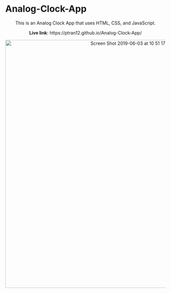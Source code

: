 # Analog-Clock-App
<p align="center">
This is an Analog Clock App that uses HTML, CSS, and JavaScript.
</p>
<p align="center">
<b>Live link</b>: https://ptran12.github.io/Analog-Clock-App/
 </p>

<p align="center">
<img width="780" alt="Screen Shot 2019-06-03 at 10 51 17 PM" src="https://user-images.githubusercontent.com/43193434/58850018-44218b00-8652-11e9-83e3-d12569059c8b.png">
</p>
